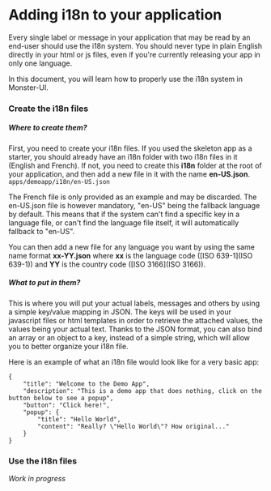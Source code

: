 # Adding i18n to your application

Every single label or message in your application that may be read by an end-user should use the i18n system. You should never type in plain English directly in your html or js files, even if you're currently releasing your app in only one language.

In this document, you will learn how to properly use the i18n system in Monster-UI. 

### Create the i18n files

##### Where to create them?

First, you need to create your i18n files.
If you used the skeleton app as a starter, you should already have an i18n folder with two i18n files in it (English and French).
If not, you need to create this __i18n__ folder at the root of your application, and then add a new file in it with the name __en-US.json__. `apps/demoapp/i18n/en-US.json`

The French file is only provided as an example and may be discarded. The en-US.json file is however mandatory, "en-US" being the fallback language by default. This means that if the system can't find a specific key in a language file, or can't find the language file itself, it will automatically fallback to "en-US".

You can then add a new file for any language you want by using the same name format __xx-YY.json__ where __xx__ is the language code ([ISO 639-1](ISO 639-1)) and __YY__ is the country code ([ISO 3166](ISO 3166)).

##### What to put in them?

This is where you will put your actual labels, messages and others by using a simple key/value mapping in JSON.
The keys will be used in your javascript files or html templates in order to retrieve the attached values, the values being your actual text. 
Thanks to the JSON format, you can also bind an array or an object to a key, instead of a simple string, which will allow you to better organize your i18n file.

Here is an example of what an i18n file would look like for a very basic app:
```
{
	"title": "Welcome to the Demo App",
	"description": "This is a demo app that does nothing, click on the button below to see a popup",
	"button": "Click here!",
	"popup": {
		"title": "Hello World",
		"content": "Really? \"Hello World\"? How original..."
	}
}
```

### Use the i18n files

_Work in progress_